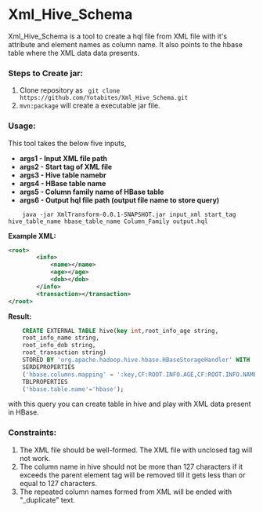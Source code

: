 # Xml_Hive_Schema

Xml_Hive_Schema is a tool to create a hql file from XML file with it's attribute and element names as column name. It also points to the hbase table where the XML data data presents.

### Steps to Create jar: ###

1. Clone repository as ``` git clone https://github.com/Yotabites/Xml_Hive_Schema.git```
2. `mvn:package` will create a executable jar file.

### Usage: ###

This tool takes the below five inputs,

* **args1 - Input XML file path**
* **args2 - Start tag of XML file**
* **args3 - Hive table namebr**
* **args4 - HBase table name**
* **args5 - Column family name of HBase table**
* **args6 - Output hql file path (output file name to store query)**


```    java -jar XmlTransform-0.0.1-SNAPSHOT.jar input_xml start_tag hive_table_name hbase_table_name Column_Family output.hql```

**Example XML:**

```xml
<root>
    	<info>
    		<name></name>
    		<age></age>
    		<dob></dob>
    	</info>
    	<transaction></transaction>
</root> 
```

**Result:**

```sql
    CREATE EXTERNAL TABLE hive(key int,root_info_age string,
    root_info_name string,
    root_info_dob string,
    root_transaction string) 
    STORED BY 'org.apache.hadoop.hive.hbase.HBaseStorageHandler' WITH 
    SERDEPROPERTIES 
    ('hbase.columns.mapping' = ':key,CF:ROOT.INFO.AGE,CF:ROOT.INFO.NAME,CF:ROOT.INFO.DOB,CF:ROOT.TRANSACTION')
    TBLPROPERTIES 
    ('hbase.table.name'='hbase');
```
with this query you can create table in hive and play with XML data present in HBase.

### Constraints: ###

1.	The XML file should be well-formed. The XML file with unclosed tag will not work.
2.	The column name in hive should not be more than 127 characters if it exceeds the parent element tag will be removed till it gets less than or equal to 127 characters.
3.	The repeated column names formed from XML will be ended with "_duplicate" text.   